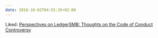 ```yaml
---
date: 2018-10-02T04:55:35+02:00
---
```


Liked: [Perspectives on LedgerSMB: Thoughts on the Code of Conduct Controversy](http://ledgersmbdev.blogspot.com/2018/09/thoughts-on-code-of-conduct-controversy.html)

